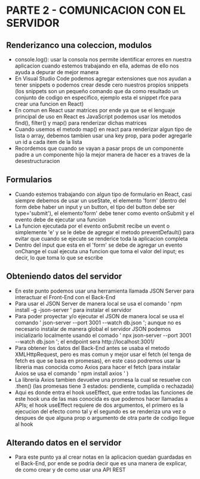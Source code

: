 # PARTE 2 - COMUNICACION CON EL SERVIDOR

## Renderizanco una coleccion, modulos
- console.log(): usar la consola nos permite identificar errores en nuestra aplicacion cuando estemos trabajando en ella, ademas de ello nos ayuda a depurar de mejor manera
- En Visual Studio Code podemos agregar extensiones que nos ayudan a tener snippets o podemos crear desde cero nuestros propios snippets (los snippets son un pequeño comando que da como resultado un conjunto de codigo en especifico, ejemplo esta el snippet rfce para crear una funcion en React)
- En comun en React usar matrices por ende ya que se el lenguaje principal de uso en React es JavaScript podemos usar los metodos find(), filter() y map() para renderizar dichas matrices
- Cuando usemos el metodo map() en react para renderizar algun tipo de lista o array, debemos tambien usar una key prop, para poder agregarle un id a cada item de la lista
- Recordemos que cuando se vayan a pasar props de un componente padre a un componente hijo la mejor manera de hacer es a traves de la desestructuracion

## Formularios
- Cuando estemos trabajando con algun tipo de formulario en React, casi siempre debemos de usar un useState, el elemento 'form' (dentro del form debe haber un input y un button, el tipo del button debe ser type='submit'), el elemento'form' debe tener como evento onSubmit y el evento debe de ejecutar una funcion
- La funcion ejecutada por el evento onSubmit recibe un event o simplemente 'e' y se le debe de agregar el metodo preventDefault() para evitar que cuando se ejecute se renderice toda la aplicacion completa
- Dentro del input que esta en el 'form' se debe de agregar un evento onChange el cual ejecuta una funcion que toma el valor del input; es decir, lo que toma lo que se escribe 

## Obteniendo datos del servidor
- En este punto podemos usar una herramienta llamada JSON Server para interactuar el Front-End con el Back-End
- Para usar el JSON Server de manera local se usa el comando ' npm install -g -json-server ' para instalar el servidor
- Para poder proyectar y/o ejecutar el JSON de manera local se usa el comando ' json-server --port 3001 --watch db.json '; aunque no es necesario instalar de manera global el servidor JSON podemos inicializarlo localmente usando el comado ' npx json-server --port 3001 --watch db.json '; el endpoint sera http://localhost:3001/
- Para obtener los datos del Back-End antes se usaba el metodo XMLHttpRequest, pero es mas comun y mejor usar el fetch (el tenga de fetch es que se basa en promesas), en este caso podremos usar la libreria mas conocida como Axios para hacer el fetch (para instalar Axios se usa el comando  ' npm install axios ' )
- La libreria Axios tambien devuelve una promesa la cual se resuelve con .then() (las promesas tiene 3 estados: pendiente, cumplida o rechazada)
- Aqui es donde entra el hook useEffect, que entre todas las funciones de este hook una de las mas conocida es que podemos hacer llamadas a APIs; el hook useEffect requiere de dos argumentos, el primero es la ejecucion del efecto como tal y el segundo es se renderiza una vez o despues de que alguna prop o argumento de otra parte de codigo llegue al hook

## Alterando datos en el servidor 
- Para este punto ya al crear notas en la aplicacion quedan guardadas en el Back-End, por ende se podria decir que es una manera de explicar, de como crear y de como usar una API REST 